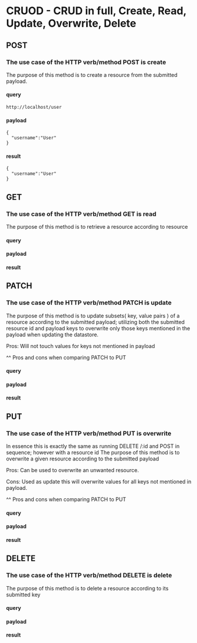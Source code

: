 # CRUOD - CRUD in full, Create, Read, Update, Overwrite, Delete

## POST
### The use case of the HTTP verb/method POST is create

The purpose of this method is to create a resource from the submitted payload.

#### query

```
http://localhost/user
```

#### payload

```
{
  "username":"User"
}
```

#### result

```
{
  "username":"User"
}
```

## GET
### The use case of the HTTP verb/method GET is read

The purpose of this method is to retrieve a resource according to resource

#### query

#### payload

#### result

## PATCH
### The use case of the HTTP verb/method PATCH is update

The purpose of this method is to update subsets( key, value pairs ) of a resource according to the submitted payload; utilizing both the submitted resource id and payload keys to overwrite only those keys mentioned in the payload when updating the datastore.

Pros: Will not touch values for keys not mentioned in payload

^^ Pros and cons when comparing PATCH to PUT

#### query

#### payload

#### result

## PUT
### The use case of the HTTP verb/method PUT is overwrite

In essence this is exactly the same as running DELETE /:id and POST in sequence; however with a resource id
The purpose of this method is to overwrite a given resource according to the submitted payload

Pros: Can be used to overwrite an unwanted resource.

Cons: Used as update this will overwrite values for all keys not mentioned in payload.

^^ Pros and cons when comparing PATCH to PUT

#### query

#### payload

#### result

## DELETE
### The use case of the HTTP verb/method DELETE is delete

The purpose of this method is to delete a resource according to its submitted key

#### query

#### payload

#### result

